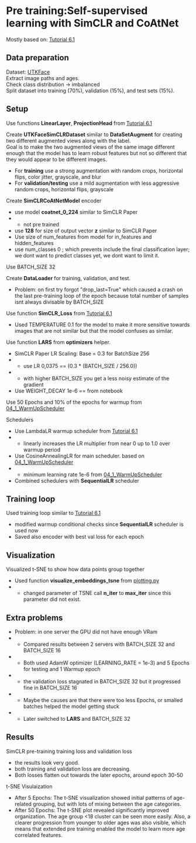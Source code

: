 # Pre training:Self-supervised learning with SimCLR and CoAtNet
Mostly based on: [Tutorial 6.1](https://github.com/hamkerlab/DL_for_practitioners/blob/main/06_1_SSL_SimCLR/06_1_SSL_SimCLR.ipynb)

## Data preparation
Dataset: [UTKFace](https://www.kaggle.com/datasets/jangedoo/utkface-new/data) <br>
Extract image paths and ages. <br>
Check class distribution -> imbalanced <br>
Split dataset into training (70%), validation (15%), and test sets (15%).   <br>

## Setup
Use functions **LinearLayer**, **ProjectionHead** from [Tutorial 6.1](https://github.com/hamkerlab/DL_for_practitioners/blob/main/06_1_SSL_SimCLR/06_1_SSL_SimCLR.ipynb)


Create **UTKFaceSimCLRDataset** similar to **DataSetAugment** for creating two different augmented views along with the label. <br>
Goal is to make the two augmented views of the same image different enough that the model has to learn robust features but not so different that they would appear to be different images.
- For **training** use a strong augmentation with random crops, horizontal flips, color jitter, grayscale, and blur <br>
- For **validation/testing** use a mild augmentation with less aggressive random crops, horizontal flips, grayscale<br>

Create **SimCLRCoAtNetModel** encoder

- use model **coatnet_0_224** similar to SimCLR Paper
- - not pre trained
- use **128** for size of output vector **z** similar to SimCLR Paper
- Use size of num_features from model for in_features and hidden_features
- use num_classes 0 ; which prevents include the final classification layer; 
we dont want to predict classes yet, we dont want to limit it.

Use BATCH_SIZE 32 <br>

Create **DataLoader** for training, validation, and test.
- Problem: on first try forgot "drop_last=True" which caused a crash on the last pre-training loop of the epoch
because total number of samples isnt always divisable by BATCH_SIZE

Use function **SimCLR_Loss** from [Tutorial 6.1](https://github.com/hamkerlab/DL_for_practitioners/blob/main/06_1_SSL_SimCLR/06_1_SSL_SimCLR.ipynb)
- Used TEMPERATURE 0.1 for the model to make it more sensitive towards images that are not similar but that the 
model confuses as similar.

Use function **LARS** from **optimizers** helper.<br>
- SimCLR Paper LR Scaling: Base = 0.3 for BatchSize 256
- - use LR 0,0375 == (0.3 * (BATCH_SIZE / 256.0)) 
- - with higher BATCH_SIZE you get a less noisy estimate of the gradient
- Use WEIGHT_DECAY 1e-6 == from notebook 

Use 50 Epochs and 10% of the epochs for warmup from [04_1_WarmUpScheduler](https://github.com/hamkerlab/DL_for_practitioners/blob/c80d72b77250a7dee47a9e79182af424faffedea/04_1_ViT/04_1_WarmUpScheduler.ipynb#L71)

Schedulers
- Use LambdaLR warmup scheduler from [Tutorial 6.1](https://github.com/hamkerlab/DL_for_practitioners/blob/main/06_1_SSL_SimCLR/06_1_SSL_SimCLR.ipynb)
- - linearly increases the LR multiplier from near 0 up to 1.0 over warmup period
- Use CosineAnnealingLR for main scheduler. based on [04_1_WarmUpScheduler](https://github.com/hamkerlab/DL_for_practitioners/blob/c80d72b77250a7dee47a9e79182af424faffedea/04_1_ViT/04_1_WarmUpScheduler.ipynb#L71)
- - minimum learning rate 1e-6 from [04_1_WarmUpScheduler](https://github.com/hamkerlab/DL_for_practitioners/blob/c80d72b77250a7dee47a9e79182af424faffedea/04_1_ViT/04_1_WarmUpScheduler.ipynb#L71)
- Combined schedulers with **SequentialLR** scheduler

## Training loop

Used training loop similar to [Tutorial 6.1](https://github.com/hamkerlab/DL_for_practitioners/blob/main/06_1_SSL_SimCLR/06_1_SSL_SimCLR.ipynb)

- modified warmup conditional checks since **SequentialLR** scheduler is used now
- Saved also encoder with best val loss for each epoch

## Visualization

Visualized t-SNE to show how data points group together

- Used function **visualize_embeddings_tsne** from [plotting.py](https://github.com/hamkerlab/DL_for_practitioners/blob/c80d72b77250a7dee47a9e79182af424faffedea/Utils/plotting.py)
- - changed parameter of TSNE call **n_iter** to **max_iter** since this parameter did not exist.

 
## Extra problems

- Problem: in one server the GPU did not have enough VRam
- - Compared results between 2 servers with BATCH_SIZE 32 and BATCH_SIZE 16
- - Both used AdamW optimizer (LEARNING_RATE = 1e-3) and 5 Epochs for testing and 1 Warmup epoch
- - the validation loss stagnated in BATCH_SIZE 32 but it progressed fine in BATCH_SIZE 16
- - Maybe the causes are that there were too less Epochs, or smalled batches helped the model
getting stuck
- - Later switched to **LARS** and BATCH_SIZE 32 

## Results

SimCLR pre-training training loss and validation loss
- the results look very good.
- both training and validation loss are decreasing. 
- Both losses flatten out towards the later epochs, around epoch 30-50

t-SNE Visulaization
- After 5 Epochs: The t-SNE visualization showed initial patterns of age-related grouping, but with lots of  mixing between the age categories.
- After 50 Epochs: The t-SNE plot revealed significantly improved organization. The age group <18 cluster can be seen more easily. Also, a clearer progression from younger to older ages was also visible, which means that extended pre training enabled the model to learn more age correlated features.